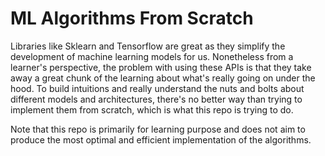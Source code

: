 # ML Algorithms From Scratch
Libraries like Sklearn and Tensorflow are great as they simplify the development of machine learning models for us. Nonetheless from a learner's perspective, the problem with using these APIs is that they take away a great chunk of the learning about what's really going on under the hood. To build intuitions and really understand the nuts and bolts about different models and architectures, there's no better way than trying to implement them from scratch, which is what this repo is trying to do.

Note that this repo is primarily for learning purpose and does not aim to produce the most optimal and efficient implementation of the algorithms.
 

